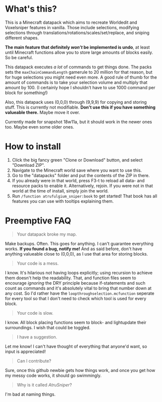 What's this?
======
This is a Minecraft datapack which aims to recreate Worldedit and Voxelsniper features in vanilla. Those include selections, modifying selections through translations/rotations/scales/set/replace, and sniping different shapes.

**The main feature that definitely _won't_ be implemented is undo**, at least until Minecraft functions allow you to store large amounts of blocks easily. So be careful.

This datapack executes _a lot_ of commands to get things done. The packs sets the ```maxChainCommandLength``` gamerule to 20 million for that reason, but for huge selections you might need even more. A good rule of thumb for the amount of commands is to take your selection volume and multiply that amount by 100. (I certainly hope I shouldn't have to use 1000 command per block for something!)

Also, this datapack uses (0,0,0) through (9,9,9) for copying and storing stuff. This is currently not modifiable. **Don't use this if you have something valueable there.** Maybe move it over.

Currently made for snapshot 18w11a, but it should work in the newer ones too. Maybe even some older ones.

How to install
======

1. Click the big fancy green "Clone or Download" button, and select "Download ZIP".
2. Navigate to the Minecraft world save where you want to use this.
3. Go to the "datapacks" folder and put the contents of the ZIP in there.
4. If you already were in that world, press F3-t to reload all data- and resource packs to enable it. Alternatively, rejoin. If you were not in that world at the time of install, simply join the world.
5. Run ```/function atrufulgium_sniper:book``` to get started! That book has all features you can use with tooltips explaining them.

Preemptive FAQ
=====
>Your datapack broke my map.

Make backups. Often. This goes for anything. I can't guarantee everything works. **If you found a bug, notify me!** And as said before, don't have anything valueable close to (0,0,0), as I use that area for storing blocks.

>Your code is a mess.

I know. It's hilarious not having loops explicitly; using recursion to achieve them doesn't help the readability. That, and function files seem to encourage _ignoring_ the DRY principle because if-statements and such count as commands and it's absolutely vital to bring that number down at any cost. So I'd rather have the ```loopthroughselection.mcfunction``` seperate for every tool so that I don't need to check which tool is used for every block.

>Your code is slow.

I know. All block placing functions seem to block- and lightupdate their surroundings. I wish that could be toggled.

>I have a suggestion.

Let me know! I can't have thought of everything that anyone'd want, so input is appreciated!

>Can I contribute?

Sure, once this github newbie gets how things work, and once you get how my messy code works, it should go swimmingly.

>Why is it called _AtruSniper_?

I'm bad at naming things.
